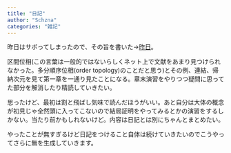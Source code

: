 ```yaml
---
title: "日記"
author: "Schzna"
categories: "雑記"
---
```


昨日はサボってしまったので、その旨を書いた->[昨日](/notes/2022/02/26/diary.html)。

区間位相(この言葉は一般的ではないらしくネット上で文献をあまり見つけられなかった。多分順序位相(order topology)のことだと思う)とその例、連結、帰納次元を見て第一章を一通り見たことになる。章末演習をやりつつ疑問に思ってた部分を解消したり精読していきたい。
<!--more-->
思ったけど、最初は割と飛ばし気味で読んだほうがいい。あと自分は大体の概念が初見じゃ全然頭に入ってこないので結局証明をやってみるとかの演習をするしかない。当たり前かもしれないけど。内容は日記とは別にちゃんとまとめたい。

やったことが無すぎるけど日記をつけること自体は続けていきたいのでこうやってさらに無を生成していきます。
